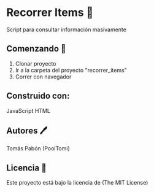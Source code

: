 # Recorrer Items :brain:

Script para consultar información masivamente

## Comenzando :rocket:

1. Clonar proyecto
2. Ir a la carpeta del proyecto "recorrer_items"
3. Correr con navegador

## Construido con:
 JavaScript
 HTML

## Autores :pen:
Tomás Pabón (PoolTomi)

## Licencia :page_facing_up:
Este proyecto está bajo la licencia de (The MIT License)
